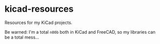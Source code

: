 # kicad-resources

Resources for my KiCad projects.

Be warned: I'm a total `n00b` both in KiCad and FreeCAD, so my libraries can be a total mess...
